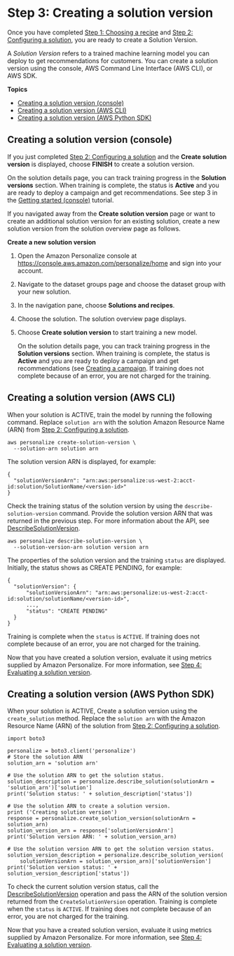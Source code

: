 # Step 3: Creating a solution version<a name="creating-a-solution-version"></a>

Once you have completed [Step 1: Choosing a recipe](working-with-predefined-recipes.md) and [Step 2: Configuring a solution](customizing-solution-config.md), you are ready to create a Solution Version\. 

 A *Solution Version* refers to a trained machine learning model you can deploy to get recommendations for customers\. You can create a solution version using the console, AWS Command Line Interface \(AWS CLI\), or AWS SDK\. 

**Topics**
+ [Creating a solution version \(console\)](#create-solution-version-console)
+ [Creating a solution version \(AWS CLI\)](#create-solution-version-cli)
+ [Creating a solution version \(AWS Python SDK\)](#create-solution-version-sdk)

## Creating a solution version \(console\)<a name="create-solution-version-console"></a>

If you just completed [Step 2: Configuring a solution](customizing-solution-config.md) and the **Create solution version** is displayed, choose **FINISH** to create a solution version\.

On the solution details page, you can track training progress in the **Solution versions** section\. When training is complete, the status is **Active** and you are ready to deploy a campaign and get recommendations\. See step 3 in the [Getting started \(console\)](getting-started-console.md) tutorial\.

If you navigated away from the **Create solution version** page or want to create an additional solution version for an existing solution, create a new solution version from the solution overview page as follows\.

**Create a new solution version**

1. Open the Amazon Personalize console at [https://console\.aws\.amazon\.com/personalize/home](https://console.aws.amazon.com/personalize/home) and sign into your account\. 

1. Navigate to the dataset groups page and choose the dataset group with your new solution\.

1. In the navigation pane, choose **Solutions and recipes**\. 

1. Choose the solution\. The solution overview page displays\.

1. Choose **Create solution version** to start training a new model\.

   On the solution details page, you can track training progress in the **Solution versions** section\. When training is complete, the status is **Active** and you are ready to deploy a campaign and get recommendations \(see [Creating a campaign](campaigns.md)\. If training does not complete because of an error, you are not charged for the training\.

## Creating a solution version \(AWS CLI\)<a name="create-solution-version-cli"></a>

When your solution is ACTIVE, train the model by running the following command\. Replace `solution arn` with the solution Amazon Resource Name \(ARN\) from [Step 2: Configuring a solution](customizing-solution-config.md)\.

```
aws personalize create-solution-version \
  --solution-arn solution arn
```

The solution version ARN is displayed, for example:

```
{
  "solutionVersionArn": "arn:aws:personalize:us-west-2:acct-id:solution/SolutionName/<version-id>"
}
```

Check the training status of the solution version by using the `describe-solution-version` command\. Provide the solution version ARN that was returned in the previous step\. For more information about the API, see [DescribeSolutionVersion](API_DescribeSolutionVersion.md)\.

```
aws personalize describe-solution-version \
  --solution-version-arn solution version arn
```

The properties of the solution version and the training `status` are displayed\. Initially, the status shows as CREATE PENDING, for example:

```
{
  "solutionVersion": {
      "solutionVersionArn": "arn:aws:personalize:us-west-2:acct-id:solution/solutionName/<version-id>",
      ...,
      "status": "CREATE PENDING"
  }
}
```

Training is complete when the `status` is `ACTIVE`\. If training does not complete because of an error, you are not charged for the training\.

Now that you have created a solution version, evaluate it using metrics supplied by Amazon Personalize\. For more information, see [Step 4: Evaluating a solution version](working-with-training-metrics.md)\.

## Creating a solution version \(AWS Python SDK\)<a name="create-solution-version-sdk"></a>

 When your solution is ACTIVE, Create a solution version using the `create_solution` method\. Replace the `solution arn` with the Amazon Resource Name \(ARN\) of the solution from [Step 2: Configuring a solution](customizing-solution-config.md)\. 

```
import boto3

personalize = boto3.client('personalize')
# Store the solution ARN
solution_arn = 'solution arn'
        
# Use the solution ARN to get the solution status.
solution_description = personalize.describe_solution(solutionArn = 'solution_arn')['solution']
print('Solution status: ' + solution_description['status'])

# Use the solution ARN to create a solution version.
print ('Creating solution version')
response = personalize.create_solution_version(solutionArn = solution_arn)
solution_version_arn = response['solutionVersionArn']
print('Solution version ARN: ' + solution_version_arn)

# Use the solution version ARN to get the solution version status.
solution_version_description = personalize.describe_solution_version(
    solutionVersionArn = solution_version_arn)['solutionVersion']
print('Solution version status: ' + solution_version_description['status'])
```

To check the current solution version status, call the [DescribeSolutionVersion](API_DescribeSolutionVersion.md) operation and pass the ARN of the solution version returned from the `CreateSolutionVersion` operation\. Training is complete when the `status` is `ACTIVE`\. If training does not complete because of an error, you are not charged for the training\.

Now that you have a created solution version, evaluate it using metrics supplied by Amazon Personalize\. For more information, see [Step 4: Evaluating a solution version](working-with-training-metrics.md)\.